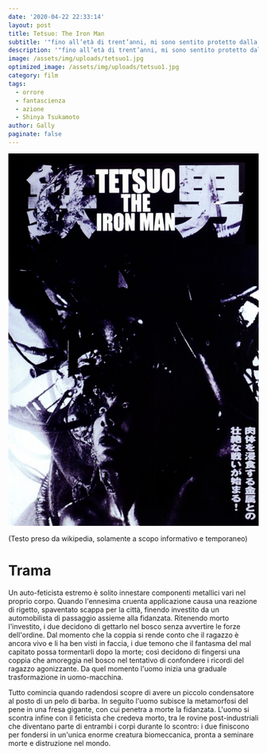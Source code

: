 ```yaml
---
date: '2020-04-22 22:33:14'	
layout: post	
title: Tetsuo: The Iron Man	
subtitle: '"fino all’età di trent’anni, mi sono sentito protetto dalla città, un po’ come se fosse mia madre, una città sorella."'	
description: '"fino all’età di trent’anni, mi sono sentito protetto dalla città, un po’ come se fosse mia madre, una città sorella."'	
image: /assets/img/uploads/tetsuo1.jpg	
optimized_image: /assets/img/uploads/tetsuo1.jpg	
category: film	
tags:	
  - orrore	
  - fantascienza	
  - azione	
  - Shinya Tsukamoto	  
author: Gally	
paginate: false	
---
```

![](/assets/img/uploads/tetsuo-locandina.jpg)	

(Testo preso da wikipedia, solamente a scopo informativo e temporaneo)	

# Trama	

Un auto-feticista estremo è solito innestare componenti metallici vari nel proprio corpo. Quando l'ennesima cruenta applicazione causa una reazione di rigetto, spaventato scappa per la città, finendo investito da un automobilista di passaggio assieme alla fidanzata. Ritenendo morto l'investito, i due decidono di gettarlo nel bosco senza avvertire le forze dell'ordine. Dal momento che la coppia si rende conto che il ragazzo è ancora vivo e li ha ben visti in faccia, i due temono che il fantasma del mal capitato possa tormentarli dopo la morte; così decidono di fingersi una coppia che amoreggia nel bosco nel tentativo di confondere i ricordi del ragazzo agonizzante. Da quel momento l'uomo inizia una graduale trasformazione in uomo-macchina.

Tutto comincia quando radendosi scopre di avere un piccolo condensatore al posto di un pelo di barba. In seguito l'uomo subisce la metamorfosi del pene in una fresa gigante, con cui penetra a morte la fidanzata. L'uomo si scontra infine con il feticista che credeva morto, tra le rovine post-industriali che diventano parte di entrambi i corpi durante lo scontro: i due finiscono per fondersi in un'unica enorme creatura biomeccanica, pronta a seminare morte e distruzione nel mondo.
